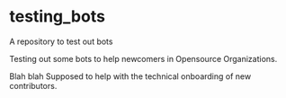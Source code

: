 # testing_bots
A repository to test out bots

Testing out some bots to help newcomers in Opensource Organizations.

Blah blah
Supposed to help with the technical onboarding of new contributors.
